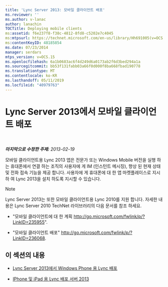 ```yaml
---
title: 'Lync Server 2013: 모바일 클라이언트 배포'
ms.reviewer: ''
ms.author: v-lanac
author: lanachin
TOCTitle: Deploying mobile clients
ms:assetid: f6e237f8-f38c-4812-8fd8-c5202e7c4045
ms:mtpsurl: https://technet.microsoft.com/en-us/library/Hh691005(v=OCS.15)
ms:contentKeyID: 48185854
ms.date: 07/23/2014
manager: serdars
mtps_version: v=OCS.15
ms.openlocfilehash: 6a1b0683ac6f4d249d6a0173ab2f6d3bed294a1a
ms.sourcegitcommit: bb53f131fabb03a66f0d000f8ba668fbad190778
ms.translationtype: MT
ms.contentlocale: ko-KR
ms.lasthandoff: 05/11/2019
ms.locfileid: "40979763"
---
```

<div data-xmlns="http://www.w3.org/1999/xhtml">

<div class="topic" data-xmlns="http://www.w3.org/1999/xhtml" data-msxsl="urn:schemas-microsoft-com:xslt" data-cs="http://msdn.microsoft.com/en-us/">

<div data-asp="http://msdn2.microsoft.com/asp">

# <a name="deploying-mobile-clients-in-lync-server-2013"></a>Lync Server 2013에서 모바일 클라이언트 배포

</div>

<div id="mainSection">

<div id="mainBody">

<span> </span>

_**마지막으로 수정한 주제:** 2013-02-19_

모바일 클라이언트용 Lync 2013 앱은 전문가 또는 Windows Mobile 버전을 실행 하는 휴대폰에서 연결 하는 조직의 사용자에 게 IM (인스턴트 메시징), 향상 된 현재 상태 및 전화 접속 기능을 제공 합니다. 사용자에 게 휴대폰에 대 한 앱 마켓플레이스로 지시 하 여 Lync 2013을 설치 하도록 지시할 수 있습니다.

<div>


> [!NOTE]  
> Lync Server 2013는 또한 모바일 클라이언트용 Lync 2010를 지원 합니다. 자세한 내용은 Lync Server 2010 TechNet 라이브러리의 다음 문서를 참조 하세요. 
> <UL>
> <LI>
> <P>"모바일 클라이언트에 대 한 계획 <A href="http://go.microsoft.com/fwlink/p/?linkid=235955">http://go.microsoft.com/fwlink/p/?LinkID=235955</A>".</P>
> <LI>
> <P>"모바일 클라이언트 배포" <A href="http://go.microsoft.com/fwlink/p/?linkid=236068">http://go.microsoft.com/fwlink/p/?LinkID=236068</A>.</P></LI></UL>



</div>

<div>

## <a name="in-this-section"></a>이 섹션의 내용

  - [Lync Server 2013에서 Windows Phone 용 Lync 배포](lync-server-2013-deploying-lync-for-windows-phone.md)

  - [IPhone 및 iPad 용 Lync 배포 서버 2013](lync-server-2013-deploying-lync-for-iphone-and-ipad.md)

</div>

</div>

<span> </span>

</div>

</div>

</div>

